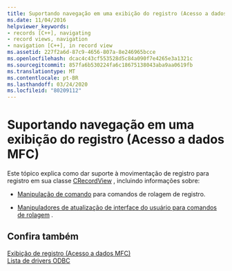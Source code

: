 ```yaml
---
title: Suportando navegação em uma exibição do registro (Acesso a dados MFC)
ms.date: 11/04/2016
helpviewer_keywords:
- records [C++], navigating
- record views, navigation
- navigation [C++], in record view
ms.assetid: 227f2a6d-87c9-4656-807a-8e246965bcce
ms.openlocfilehash: dcac4c43cf553528d5c84a090f7e4265e3a1321c
ms.sourcegitcommit: 857fa6b530224fa6c18675138043aba9aa0619fb
ms.translationtype: MT
ms.contentlocale: pt-BR
ms.lasthandoff: 03/24/2020
ms.locfileid: "80209112"
---
```

# <a name="supporting-navigation-in-a-record-view--mfc-data-access"></a>Suportando navegação em uma exibição do registro (Acesso a dados MFC)

Este tópico explica como dar suporte à movimentação de registro para registro em sua classe [CRecordView](../mfc/reference/crecordview-class.md) , incluindo informações sobre:

- [Manipulação de comando](../data/command-handlers-for-record-scrolling-mfc-data-access.md) para comandos de rolagem de registro.

- [Manipuladores de atualização de interface do usuário para comandos de rolagem](../data/user-interface-updating-for-record-views-mfc-data-access.md) .

## <a name="see-also"></a>Confira também

[Exibição de registro (Acesso a dados MFC)](../data/record-views-mfc-data-access.md)<br/>
[Lista de drivers ODBC](../data/odbc/odbc-driver-list.md)
